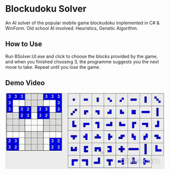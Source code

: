 # Blockudoku Solver
An AI solver of the popular mobile game blockudoku implemented in C# & WinForm.
Old school AI involved: Heuristics, Genetic Algorithm.

## How to Use

Run BSolver.UI.exe and click to choose the blocks provided by the game, and when you finished choosing 3, the programme suggests you the next move to take. Repeat until you lose the game.

## Demo Video

<img src="bsolver.gif" alt="Demo Video" width="520" height="242">

